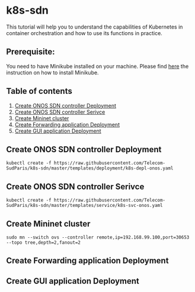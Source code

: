 # k8s-sdn
This tutorial will help you to understand the capabilities of Kubernetes in container orchestration and how to use its functions in practice.

## Prerequisite:
You need to have Minikube installed on your machine. Please find [here](minikube-installation.md) the instruction on how to install Minikube.

## Table of contents
1. [Create ONOS SDN controller Deployment](#dpl-onos)
2. [Create ONOS SDN controller Serivce](#svc-onos)
3. [Create Mininet cluster](#dpl-mininet)
4. [Create Forwarding application Deployment](#dpl-fwd)
5. [Create GUI application Deployment](#dpl-gui)

## Create ONOS SDN controller Deployment <a name="dpl-onos"></a>

```
kubectl create -f https://raw.githubusercontent.com/Telecom-SudParis/k8s-sdn/master/templates/deployment/k8s-depl-onos.yaml
```


## Create ONOS SDN controller Serivce <a name="svc-onos"></a>

```
kubectl create -f https://raw.githubusercontent.com/Telecom-SudParis/k8s-sdn/master/templates/service/k8s-svc-onos.yaml
```


## Create Mininet cluster <a name="dpl-mininet"></a>
```
sudo mn --switch ovs --controller remote,ip=192.168.99.100,port=30653  --topo tree,depth=2,fanout=2
```

## Create Forwarding application Deployment <a name="dpl-fwd"></a>


## Create GUI application Deployment <a name="dpl-gui"></a>

